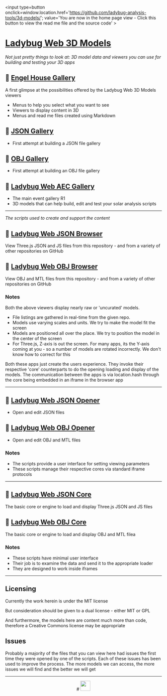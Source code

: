 ﻿<span style=display:none; >[You are now in a GitHub source code view - click this link to view the home page]( http://ladybug-analysis-tools.github.io/3d-models/ "View file as a web page." ) </span>
<input type=button onclick=window.location.href='https://github.com/ladybug-analysis-tools/3d-models/'; 
value='You are now in the home page view - Click this button to view the read me file and the source code' >


[Ladybug Web 3D Models]( ./index.html#index.md )
===

_Not just pretty things to look at: 3D model data and viewers you can use for building and testing your 3D apps_


## &#128279; [Engel House Gallery]( send-to.html#./obj/engel-house/index.html )

A first glimpse at the possibilities offered by the Ladybug Web 3D Models viewers

* Menus to help you select what you want to see
* Viewers to display content in 3D
* Menus and read me files created using Markdown

## &#128279; [JSON Gallery]( ../viewers/json/gallery/index.html )

* First attempt at building a JSON file gallery

## &#128279; [OBJ Gallery]( ../viewers/obj/gallery/index.html )

* First attempt at building an OBJ file gallery

## &#128279; [Ladybug Web AEC Gallery]( ./gallery/aec/index.html )

* The main event gallery R1
* 3D models that can help build, edit and test your solar analysis scripts


***
_The scripts used to create and support the content_

## &#128279; [Ladybug Web JSON Browser]( ./viewers/json/browser/index.html )

View Three.js JSON and JS files from this repository - and from a variety of other repositories on GitHub

## &#128279; [Ladybug Web OBJ Browser]( ./viewers/obj/browser/index.html )

View OBJ and MTL files from this repository - and from a variety of other repositories on GitHub

### Notes

Both the above viewers display nearly raw or 'uncurated' models.

* File listings are gathered in real-time from the given repo.
* Models use varying scales and units. We try to make the model fit the screen
* Models are positioned all over the place. We try to position the model in the center of the screen
* For Three.js, Z-axis is out the screen. For many apps, its the Y-axis coming at you - so a number of models are rotated incorrectly. We don't know how to correct for this

Both these apps just create the users experience. 
They invoke their respective 'core' counterparts to do the opening loading and display of the models.
The communication between the apps is via location.hash through the core being embedded in an iframe in the browser app

***

## &#128279; [Ladybug Web JSON Opener]( ./viewers/json/opener/index.html )

* Open and edit JSON files 

## &#128279; [Ladybug Web OBJ Opener]( ./viewers/obj/opener/index.html )

* Open and edit OBJ and MTL files 

### Notes

* The scripts provide a user interface for setting viewing parameters
* These scripts manage their respective cores via standard iframe protocols


***

## &#128279; [Ladybug Web JSON Core]( ./viewers/json/core/index.html )

The basic core or engine to load and display Three.js JSON and JS files

## &#128279; [Ladybug Web OBJ Core]( ./viewers/obj/core/index.html )

The basic core or engine to load and display OBJ and MTL filea

### Notes

* These scripts have minimal user interface
* Their job is to examine the data and send it to the appropriate loader
* They are designed to work inside iframes 


***

## Licensing

Currently the work herein is under the MIT license

But consideration should be given to a dual license - either MIT or GPL

And furthermore, the models here are content much more than code, therefore a Creative Commons license may be appropriate

## Issues

Probably a majority of the files that you can view here had issues the first time they were opened by one of the scripts.
Each of these issues has been used to improve the process.
The more models we can access, the more issues we will find and the better we will get

***

<center title="dingbat" >
# <a href=javascript:window.scrollTo(0,0); style=text-decoration:none; ><img src="http://ladybug-analysis-tools.github.io/images/ladybug-logo.png" width=32 ></a>
</center>
